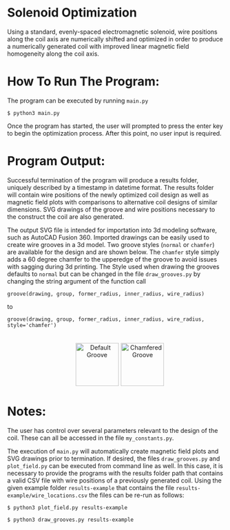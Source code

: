 # Solenoid Optimization
Using a standard, evenly-spaced electromagnetic solenoid, wire positions along the coil axis are numerically shifted and optimized in order to produce a numerically generated coil with improved linear magnetic field homogeneity along the coil axis.

# How To Run The Program:
The program can be executed by running `main.py`

```$ python3 main.py```

Once the program has started, the user will prompted to press the enter key to begin the optimization process. After this point, no user input is required.

# Program Output:
Successful termination of the program will produce a results folder, uniquely described by a timestamp in datetime format. The results folder will contain wire positions of the newly optimized coil design as well as magnetic field plots with comparisons to alternative coil designs of similar dimensions. SVG drawings of the groove and wire positions necessary to the construct the coil are also generated.

The output SVG file is intended for importation into 3d modeling software, such as AutoCAD Fusion 360. Imported drawings can be easily used to create wire grooves in a 3d model. Two groove styles (`normal` or `chamfer`) are available for the design and are shown below. The `chamfer` style simply adds a 60 degree chamfer to the upperedge of the groove to avoid issues with sagging during 3d printing. The Style used when drawing the grooves defaults to `normal` but can be changed in the file `draw_grooves.py` by changing the string argument of the function call 


```groove(drawing, group, former_radius, inner_radius, wire_radius)```

to

```groove(drawing, group, former_radius, inner_radius, wire_radius, style='chamfer')```

<p align="center">
  <img src="https://github.com/alexk-1998/solenoid_optimization/blob/master/results_example/normal_example.png" title="Default Groove" width="100" style="margin: 1px 1px 1px 20px;" />
  <img src="https://github.com/alexk-1998/solenoid_optimization/blob/master/results_example/chamfer_example.png" title="Chamfered Groove" width="100" style="margin: 20px 1px 1px 1px;" /> 
</p>

# Notes:
The user has control over several parameters relevant to the design of the coil. These can all be accessed in the file `my_constants.py`.

The execution of `main.py` will automatically create magnetic field plots and SVG drawings prior to termination. If desired, the files `draw_grooves.py` and `plot_field.py` can be executed from command line as well. In this case, it is necessary to provide the programs with the results folder path that contains a valid CSV file with wire positions of a previously generated coil. Using the given example folder `results-example` that contains the file `results-example/wire_locations.csv` the files can be re-run as follows:

```$ python3 plot_field.py results-example```

```$ python3 draw_grooves.py results-example```
